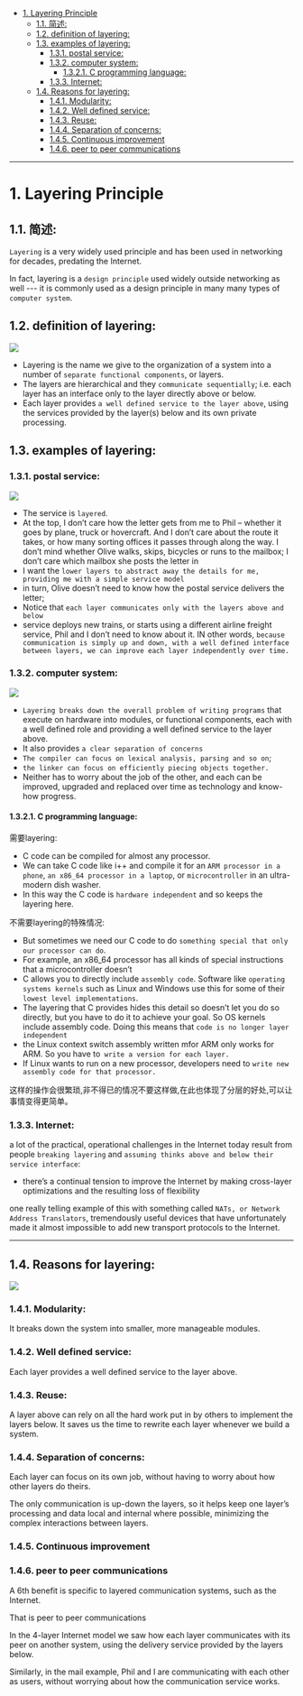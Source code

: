 - [1. Layering Principle](#1-layering-principle)
    - [1.1. 简述:](#11-%E7%AE%80%E8%BF%B0)
    - [1.2. definition of layering:](#12-definition-of-layering)
    - [1.3. examples of layering:](#13-examples-of-layering)
        - [1.3.1. postal service:](#131-postal-service)
        - [1.3.2. computer system:](#132-computer-system)
            - [1.3.2.1. C programming language:](#1321-c-programming-language)
        - [1.3.3. Internet:](#133-internet)
    - [1.4. Reasons for layering:](#14-reasons-for-layering)
        - [1.4.1. Modularity:](#141-modularity)
        - [1.4.2. Well defined service:](#142-well-defined-service)
        - [1.4.3. Reuse:](#143-reuse)
        - [1.4.4. Separation of concerns:](#144-separation-of-concerns)
        - [1.4.5. Continuous improvement](#145-continuous-improvement)
        - [1.4.6. peer to peer communications](#146-peer-to-peer-communications)

---

# 1. Layering Principle

## 1.1. 简述:
  
`Layering` is a very widely used principle and has been used in networking for decades, predating the Internet.

In fact, layering is a `design principle` used widely outside networking as well --- it is commonly used as a design principle in many many types of `computer system`.

## 1.2. definition of layering:

![](https://raw.githubusercontent.com/jerrychan807/imggg/master/006tNbRwgy1fxurlur4x6j31oa0s6amr.jpg)

- Layering is the name we give to the organization of a system into a number of `separate functional components`, or layers.
- The layers are hierarchical and they `communicate sequentially`; i.e. each layer has an interface only to the layer directly above or below.
- Each layer provides `a well defined service to the layer above`, using the services provided by the layer(s) below and its own private processing.


## 1.3. examples of layering:

### 1.3.1. postal service:

![](https://raw.githubusercontent.com/jerrychan807/imggg/master/006tNbRwgy1fxurpb7qm7j31bf0u04m9.jpg)

- The service is `layered`. 
- At the top, I don’t care how the letter gets from me to Phil – whether it goes by plane, truck or hovercraft. And I don’t care about the route it takes, or how many sorting offices it passes through along the way. I don’t mind whether Olive walks, skips, bicycles or runs to the mailbox; I don’t care which mailbox she posts the letter in
- I want the `lower layers to abstract away the details for me, providing me with a simple service model`
- in turn, Olive doesn’t need to know how the postal service delivers the letter;
- Notice that `each layer communicates only with the layers above and below`
- service deploys new trains, or starts using a different airline freight service, Phil and I don’t need to know about it. IN other words, `because communication is simply up and down, with a well defined interface between layers, we can improve each layer independently over time.`

### 1.3.2. computer system:

![](https://raw.githubusercontent.com/jerrychan807/imggg/master/006tNbRwgy1fxurv2uu7ij31ed0u0qht.jpg)

- `Layering breaks down the overall problem of writing programs` that execute on hardware into modules, or functional components, each with a well defined role and providing a well defined service to the layer above. 
- It also provides `a clear separation of concerns`
- `The compiler can focus on lexical analysis, parsing and so on`; 
- `the linker can focus on efficiently piecing objects together.` 
- Neither has to worry about the job of the other, and each can be improved, upgraded and replaced over time as technology and know-how progress.

#### 1.3.2.1. C programming language:

需要layering:

- C code can be compiled for almost any processor. 
- We can take C code like i++ and compile it for an `ARM processor in a phone`, `an x86_64 processor in a laptop`, or `microcontroller` in an ultra-modern dish washer. 
- In this way the C code is `hardware independent` and so keeps the layering here.

不需要layering的特殊情况:

- But sometimes we need our C code to do `something special that only our processor can do`.
- For example, an x86_64 processor has all kinds of special instructions that a microcontroller doesn’t
- C allows you to directly include `assembly code`. Software like `operating systems kernels` such as Linux and Windows use this for some of their `lowest level implementations`.
- The layering that C provides hides this detail so doesn’t let you do so directly, but you have to do it to achieve your goal. So OS kernels include assembly code. Doing this means that `code is no longer layer independent`
- the Linux context switch assembly written mfor ARM only works for ARM. So you have to` write a version for each layer.`
- If Linux wants to run on a new processor, developers need to `write new assembly code for that processor.`

这样的操作会很繁琐,非不得已的情况不要这样做,在此也体现了分层的好处,可以让事情变得更简单。

### 1.3.3. Internet:

a lot of the practical, operational challenges in the Internet today result from people `breaking layering` and `assuming thinks above and below their service interface`: 

- there’s a continual tension to improve the Internet by making cross-layer optimizations and the resulting loss of flexibility

one really telling example of this with something called `NATs, or Network Address Translators`, tremendously useful devices that have unfortunately made it almost impossible to add new transport protocols to the Internet.

---

## 1.4. Reasons for layering:

![](https://raw.githubusercontent.com/jerrychan807/imggg/master/006tNbRwgy1fxusek552ij31et0u0qdn.jpg)


### 1.4.1. Modularity: 

It breaks down the system into smaller, more manageable modules.

### 1.4.2. Well defined service: 

Each layer provides a well defined service to the layer above.

### 1.4.3. Reuse: 

A layer above can rely on all the hard work put in by others to implement the layers below. It saves us the time to rewrite each layer whenever we build a system.

### 1.4.4. Separation of concerns: 

Each layer can focus on its own job, without having to worry about how other layers do theirs. 

The only communication is up-down the layers, so it helps keep one layer’s processing and data local and internal where possible, minimizing the complex interactions between layers.

### 1.4.5. Continuous improvement

### 1.4.6. peer to peer communications

A 6th benefit is specific to layered communication systems, such as the Internet. 

That is peer to peer communications

In the 4-layer Internet model we saw how each layer communicates with its peer on another system, using the delivery service provided by the layers below. 

Similarly, in the mail example, Phil and I are communicating with each other as users, without worrying about how the communication service works.
